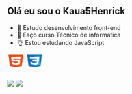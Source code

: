 ## Olá eu sou o Kaua5Henrick 

- 📘 Estudo desenvolvimento front-end
- 🤖 Faço curso Técnico de informática
- 👌 Estou estudando JavaScript

<div style="display: inline_block">
 <img align="center" alt="kaua-HTML" height="30" width="40" src="https://raw.githubusercontent.com/devicons/devicon/master/icons/html5/html5-original.svg">
  <img align="center" alt="kaua-CSS" height="30" width="40" src="https://raw.githubusercontent.com/devicons/devicon/master/icons/css3/css3-original.svg">
 </div>

 ##

 <a href = "kauahenrick87@gmail.com"><img src="https://img.shields.io/badge/-Gmail-%23333?style=for-the-badge&logo=gmail&logoColor=white" target="_blank"></a>
 <a href="https:www.linkedin.com/in/kauã-henrique-06ba47212" target="_blank"><img src="https://img.shields.io/badge/-LinkedIn-%230077B5?style=for-the-badge&logo=linkedin&logoColor=white" target="_blank"></a> 
  
  
